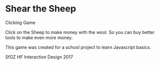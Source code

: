 # Shear the Sheep
Clicking Game


Click on the Sheep to make money with the wool. So you can buy better tools to make even more money.

This game was created for a school project to learn Javascript basics.

SfGZ HF Interaction Design 2017
